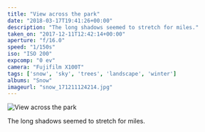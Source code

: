 ```yaml
---
title: "View across the park"
date: "2018-03-17T19:41:26+00:00"
description: "The long shadows seemed to stretch for miles."
taken_on: "2017-12-11T12:42:14+00:00"
aperture: "f/16.0"
speed: "1/150s"
iso: "ISO 200"
expcomp: "0 ev"
camera: "Fujifilm X100T"
tags: ['snow', 'sky', 'trees', 'landscape', 'winter']
albums: "Snow"
imageurl: "snow_171211124214.jpg"
---
```


![View across the park](https://wingsopenwide-images.s3.amazonaws.com/s/snow_171211124214.jpg)

The long shadows seemed to stretch for miles.